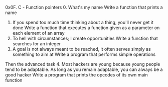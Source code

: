 0x0F. C - Function pointers
0. What's my name
Write a function that prints a name
1. If you spend too much time thinking about a thing, you'll never get it done
Write a function that executes a function given as a parameter on each element of an array
2. To hell with circumstances; I create opportunities
Write a function that searches for an integer
3. A goal is not always meant to be reached, it often serves simply as something to aim at
Write a program that performs simple operations

Then the advanced task
4. Most hackers are young because young people tend to be adaptable. As long as you remain adaptable, you can always be a good hacker
Write a program that prints the opcodes of its own main function
